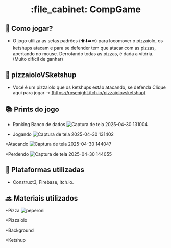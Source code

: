 
<h1 align="center">:file_cabinet: CompGame </h1>

## :dart: Como jogar?
* O jogo utiliza as setas padrões (⬆️⬇️➡️⬅️) para locomover o pizzaiolo, os ketshups atacam e para se defender tem que atacar com as pizzas, apertando no mouse. Derrotando todas as pizzas, é dada a vitória. (Muito difícil de ganhar)

## :rocket: pizzaioloVSketshup

* Você é um pizzaiolo que os ketshups estão atacando, se defenda
Clique aqui para jogar -> [(https://rosenight.itch.io/pizzaiolovsketshup)](https://rosenight.itch.io/pizzaiolovsketshup)

## :books: Prints do jogo

* Ranking Banco de dados
![Captura de tela 2025-04-30 131004](https://github.com/user-attachments/assets/c124198c-f53e-4074-afb6-971ce8341df0)

* Jogando
![Captura de tela 2025-04-30 131402](https://github.com/user-attachments/assets/c1e37ba5-7363-4751-8d0e-10d1ec5c2f21)

*Atacando
![Captura de tela 2025-04-30 144047](https://github.com/user-attachments/assets/31f45980-3ad2-4196-b021-08b5f54668bd)

*Perdendo
![Captura de tela 2025-04-30 144055](https://github.com/user-attachments/assets/7b9506d2-6585-4f3a-97b6-9fa214522d9e)

## :wrench: Plataformas utilizadas
* Construct3, Firebase, itch.io.


## :soon: Materiais utilizados

*Pizza
![peperoni](https://github.com/user-attachments/assets/afcfcc66-e1f1-479d-9ff5-f033b7c60aed)

*Pizzaiolo

*Background

*Ketshup



